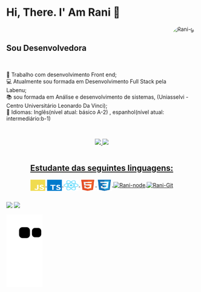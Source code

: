 
<h1> Hi, There. I' Am Rani 🥰</h1>
<img align="right" alt="Rani-gif" height="150" top="100px" style="border-radius:50px;" src="https://i.picasion.com/pic92/56d77a49b2a246dc1e487809dc11a3b7.gif">
&#160;

<h2>Sou Desenvolvedora</h2>
&#160;&#160;

🚀 Trabalho com desenvolvimento Front end; <br>
💻 Atualmente sou formada em Desenvolvimento Full Stack pela Labenu;<br>
📚 sou formada em Análise e desenvolvimento de sistemas, (Uniasselvi - Centro Universitário Leonardo Da Vinci);<br>
📌 Idiomas: Inglês(nível atual: básico A-2) , espanhol(nível atual: intermediário:b-1)

&#160;&#160;&#160;

<div align="center">
<div align="center">
  <a href="https://github.com/ranisales">
  <img height="150em" src="https://github-readme-stats.vercel.app/api?username=ranisales&show_icons=true&theme=dracula&include_all_commits=true&count_private=true"/>
  <img height="150em" src="https://github-readme-stats.vercel.app/api/top-langs/?username=ranisales&layout=compact&langs_count=7&theme=dracula"/>
</div>
<div style="display: inline_block"><br>
  
  <h2> Estudante das seguintes linguagens:</h2>
  <img align="center" alt="Rani-Js" height="30" width="40" src="https://raw.githubusercontent.com/devicons/devicon/master/icons/javascript/javascript-plain.svg">
  <img align="center" alt="Rani-Ts" height="30" width="40" src="https://raw.githubusercontent.com/devicons/devicon/master/icons/typescript/typescript-plain.svg">
  <img align="center" alt="Rani-React" height="30" width="40" src="https://raw.githubusercontent.com/devicons/devicon/master/icons/react/react-original.svg">
  <img align="center" alt="Rani-HTML" height="30" width="40" src="https://raw.githubusercontent.com/devicons/devicon/master/icons/html5/html5-original.svg">
  <img align="center" alt="Rani-CSS" height="30" width="40" src="https://raw.githubusercontent.com/devicons/devicon/master/icons/css3/css3-original.svg">
  <img align="center" alt="Rani-node" height="30" width="40" src="https://icongr.am/devicon/nodejs-original.svg?size=128&color=currentColor">
  <img align="center" alt="Rani-Git" height="30" width="40" src="https://icongr.am/devicon/git-original.svg?size=128&color=currentColor">
  
</div>
</div>
</div>
  
  ##
 
<div> 
  <a href="https://www.instagram.com/ranicristine" target="_blank"><img src="https://img.shields.io/badge/-Instagram-%23E4405F?style=for-the-badge&logo=instagram&logoColor=white" target="_blank"></a>
  <a href="https://www.linkedin.com/in/rani-cristina" target="_blank"><img src="https://img.shields.io/badge/-LinkedIn-%230077B5?style=for-the-badge&logo=linkedin&logoColor=white" target="_blank"></a> 
  

 ![Snake animation](https://github.com/RaniSales/RaniSales/blob/output/github-contribution-grid-snake.svg)
</div>

